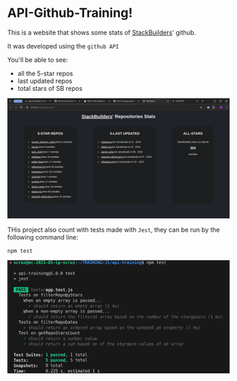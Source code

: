 # API-Github-Training!

This is a website that shows some stats of [StackBuilders](https://github.com/stackbuilders)' github.

It was developed using the `github API`

You'll be able to see:
* all the 5-star repos
* last updated repos
* total stars of SB repos

![alt text](images/sb-stats.png)

THis project also count with tests made with `Jest`, they can be run by the following command line:
```bash
npm test
```

![alt text](images/jests.png)